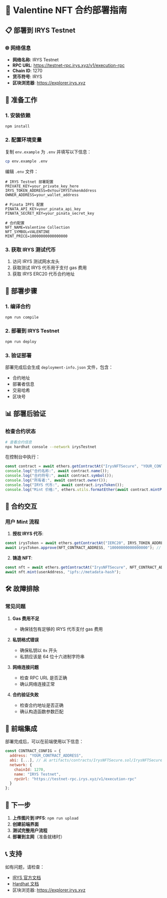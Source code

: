 # 🚀 Valentine NFT 合约部署指南

## 📋 部署到 IRYS Testnet

### 🌐 网络信息
- **网络名称**: IRYS Testnet
- **RPC URL**: https://testnet-rpc.irys.xyz/v1/execution-rpc
- **Chain ID**: 1270
- **货币符号**: IRYS
- **区块浏览器**: https://explorer.irys.xyz

## 🔧 准备工作

### 1. 安装依赖
```bash
npm install
```

### 2. 配置环境变量
复制 `env.example` 为 `.env` 并填写以下信息：

```bash
cp env.example .env
```

编辑 `.env` 文件：
```env
# IRYS Testnet 部署配置
PRIVATE_KEY=your_private_key_here
IRYS_TOKEN_ADDRESS=0xYourIRYSTokenAddress
OWNER_ADDRESS=your_wallet_address

# Pinata IPFS 配置
PINATA_API_KEY=your_pinata_api_key
PINATA_SECRET_KEY=your_pinata_secret_key

# 合约配置
NFT_NAME=Valentine Collection
NFT_SYMBOL=VALENTINE
MINT_PRICE=10000000000000000
```

### 3. 获取 IRYS 测试代币
1. 访问 IRYS 测试网水龙头
2. 获取测试 IRYS 代币用于支付 gas 费用
3. 获取 IRYS ERC20 代币合约地址

## 🚀 部署步骤

### 1. 编译合约
```bash
npm run compile
```

### 2. 部署到 IRYS Testnet
```bash
npm run deploy
```

### 3. 验证部署
部署完成后会生成 `deployment-info.json` 文件，包含：
- 合约地址
- 部署者信息
- 交易哈希
- 区块号

## 📊 部署后验证

### 检查合约状态
```bash
# 查看合约信息
npx hardhat console --network irysTestnet
```

在控制台中执行：
```javascript
const contract = await ethers.getContractAt("IrysNFTSecure", "YOUR_CONTRACT_ADDRESS");
console.log("合约名称:", await contract.name());
console.log("合约符号:", await contract.symbol());
console.log("所有者:", await contract.owner());
console.log("IRYS 代币:", await contract.irysToken());
console.log("Mint 价格:", ethers.utils.formatEther(await contract.mintPrice()));
```

## 🔗 合约交互

### 用户 Mint 流程
1. **授权 IRYS 代币**:
```javascript
const irysToken = await ethers.getContractAt("IERC20", IRYS_TOKEN_ADDRESS);
await irysToken.approve(NFT_CONTRACT_ADDRESS, "10000000000000000"); // 0.01 IRYS
```

2. **铸造 NFT**:
```javascript
const nft = await ethers.getContractAt("IrysNFTSecure", NFT_CONTRACT_ADDRESS);
await nft.mint(userAddress, "ipfs://metadata-hash");
```

## 🛠️ 故障排除

### 常见问题

1. **Gas 费用不足**
   - 确保钱包有足够的 IRYS 代币支付 gas 费用

2. **私钥格式错误**
   - 确保私钥以 `0x` 开头
   - 私钥应该是 64 位十六进制字符串

3. **网络连接问题**
   - 检查 RPC URL 是否正确
   - 确认网络连接正常

4. **合约验证失败**
   - 检查合约地址是否正确
   - 确认构造函数参数匹配

## 📱 前端集成

部署完成后，可以在前端使用以下信息：

```javascript
const CONTRACT_CONFIG = {
  address: "YOUR_CONTRACT_ADDRESS",
  abi: [...], // 从 artifacts/contracts/IrysNFTSecure.sol/IrysNFTSecure.json 获取
  network: {
    chainId: 1270,
    name: "IRYS Testnet",
    rpcUrl: "https://testnet-rpc.irys.xyz/v1/execution-rpc"
  }
};
```

## 🎯 下一步

1. **上传图片到 IPFS**: `npm run upload`
2. **创建前端界面**
3. **测试完整用户流程**
4. **部署到主网**（准备就绪时）

## 📞 支持

如有问题，请检查：
- [IRYS 官方文档](https://docs.irys.xyz)
- [Hardhat 文档](https://hardhat.org/docs)
- 区块浏览器: https://explorer.irys.xyz
